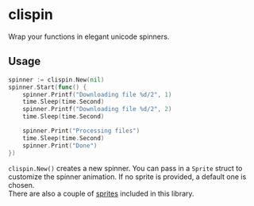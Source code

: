  # clispin
 Wrap your functions in elegant unicode spinners.

 ## Usage
```go
spinner := clispin.New(nil)
spinner.Start(func() {
    spinner.Printf("Downloading file %d/2", 1)
    time.Sleep(time.Second)
    spinner.Printf("Downloading file %d/2", 2)
    time.Sleep(time.Second)

    spinner.Print("Processing files")
    time.Sleep(time.Second)
    spinner.Print("Done")
})
```

```clispin.New()``` creates a new spinner. You can pass in a ```Sprite``` struct to customize the spinner
animation. If no sprite is provided, a default one is chosen.      
There are also a couple of [sprites](https://github.com/mbrlabs/clispin/blob/master/sprite.go) included in this library. 